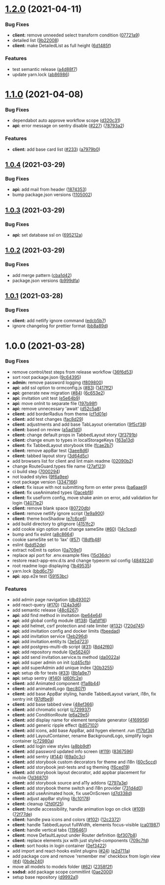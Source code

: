 # [1.2.0](https://github.com/Jozwiaczek/smart-gate/compare/v1.1.0...v1.2.0) (2021-04-11)


### Bug Fixes

* **client:** remove unneeded select transform condition ([07721a9](https://github.com/Jozwiaczek/smart-gate/commit/07721a963ecfe53fa2645e06193f35e747dc87fc))
* detailed list ([9b22008](https://github.com/Jozwiaczek/smart-gate/commit/9b22008b571e6a8ba2d90504686047f59ac17c34))
* **client:** make DetailedList as full height ([6d1485f](https://github.com/Jozwiaczek/smart-gate/commit/6d1485fdfe772086a8dc67016aa511c040b64783))


### Features

* test semantic release ([a4d88f7](https://github.com/Jozwiaczek/smart-gate/commit/a4d88f72a54943736316d6cc00098ac91f1dba10))
* update yarn.lock ([ab86986](https://github.com/Jozwiaczek/smart-gate/commit/ab869864a4e532cc1b151cd3b50c90401b545122))

# [1.1.0](https://github.com/Jozwiaczek/smart-gate/compare/v1.0.4...v1.1.0) (2021-04-08)


### Bug Fixes

* dependabot auto approve workflow scope ([d320c31](https://github.com/Jozwiaczek/smart-gate/commit/d320c3111bf1b1976598acc4bc9c0b3f91cdfbae))
* **api:** error message on sentry disable ([#227](https://github.com/Jozwiaczek/smart-gate/issues/227)) ([78793a2](https://github.com/Jozwiaczek/smart-gate/commit/78793a2a917a2852a6c00ec63914859722dfe47f))


### Features

* **client:** add base card list ([#233](https://github.com/Jozwiaczek/smart-gate/issues/233)) ([a7979b0](https://github.com/Jozwiaczek/smart-gate/commit/a7979b034b59aeebbde5b6e7d407fd350084867e))

## [1.0.4](https://github.com/Jozwiaczek/smart-gate/compare/v1.0.3...v1.0.4) (2021-03-29)


### Bug Fixes

* **api:** add mail from header ([1874353](https://github.com/Jozwiaczek/smart-gate/commit/1874353fadfa43bcf926d977454c47932f570ddf))
* bump package.json versions ([1105002](https://github.com/Jozwiaczek/smart-gate/commit/11050025ea4c5f7f965ad15a0f3d1e13db3f2230))

## [1.0.3](https://github.com/Jozwiaczek/smart-gate/compare/v1.0.2...v1.0.3) (2021-03-29)


### Bug Fixes

* **api:** set database ssl on ([695212a](https://github.com/Jozwiaczek/smart-gate/commit/695212a48cb0aea425f3648c2310d7ee7ef83f0d))

## [1.0.2](https://github.com/Jozwiaczek/smart-gate/compare/v1.0.1...v1.0.2) (2021-03-29)


### Bug Fixes

* add merge pattern ([cba1d42](https://github.com/Jozwiaczek/smart-gate/commit/cba1d4205e7046fb1e51b9dd839ac18f300b4973))
* package.json versions ([b999dfa](https://github.com/Jozwiaczek/smart-gate/commit/b999dfad6d2b56586195726c1c6f789cf4a8b590))

## [1.0.1](https://github.com/Jozwiaczek/smart-gate/compare/v1.0.0...v1.0.1) (2021-03-28)


### Bug Fixes

* **client:** add netlify ignore command ([edcb5b7](https://github.com/Jozwiaczek/smart-gate/commit/edcb5b7e368b8acd3f3fb6e9e1177774d20d4f68))
* ignore changelog for prettier format ([bb8a89d](https://github.com/Jozwiaczek/smart-gate/commit/bb8a89de9d705cbb344499e84dc47c1f8d5a01ea))

# 1.0.0 (2021-03-28)


### Bug Fixes

* remove control/test steps from release workflow ([36f6d53](https://github.com/Jozwiaczek/smart-gate/commit/36f6d53f281646ea0f0a721b657c33be336265f8))
* sort root package.json ([9c64395](https://github.com/Jozwiaczek/smart-gate/commit/9c64395b751a120accccedbcf0cc5a27299df571))
* **admin:** remove password logging ([f809800](https://github.com/Jozwiaczek/smart-gate/commit/f80980025cb19c1207df81128654d955ca9b6a8a))
* **api:** add ssl option to ormconfig.js ([#83](https://github.com/Jozwiaczek/smart-gate/issues/83)) ([1417ff2](https://github.com/Jozwiaczek/smart-gate/commit/1417ff254d9a9db929748dd60fa80039ec795454))
* **api:** generate new migration ([#84](https://github.com/Jozwiaczek/smart-gate/issues/84)) ([6c653e2](https://github.com/Jozwiaczek/smart-gate/commit/6c653e204d3dd86bb6980f42ec28bb1a3b92116c))
* **api:** invitation unit test ([e5e64b9](https://github.com/Jozwiaczek/smart-gate/commit/e5e64b9df60446ef1aeac44fb41ddd7126ff0a02))
* **api:** move onInit to separate file ([197b98f](https://github.com/Jozwiaczek/smart-gate/commit/197b98f8ec84db51b7935586960765c7c8d3498c))
* **api:** remove unnecessary 'await' ([d52c5a8](https://github.com/Jozwiaczek/smart-gate/commit/d52c5a84cccd842418bb8ed8800a1f776e314298))
* **client:** add borderRadius from theme ([cf1d01e](https://github.com/Jozwiaczek/smart-gate/commit/cf1d01e0862f634cd9356fa3fd9f8ea1c937fe08))
* **client:** add test changes ([fac8d29](https://github.com/Jozwiaczek/smart-gate/commit/fac8d2954ac1e8ef86af3c7879cf8502fa4e84bb))
* **client:** adjustments and add base TabLayout orientation ([9f5cf38](https://github.com/Jozwiaczek/smart-gate/commit/9f5cf3848d414352d9f96de369ac6f21879a161b))
* **client:** based on review ([a5ad1d0](https://github.com/Jozwiaczek/smart-gate/commit/a5ad1d038c999919453e63176290264df51bf24a))
* **client:** change default props in TabbedLayout story ([3f3791b](https://github.com/Jozwiaczek/smart-gate/commit/3f3791bd434ef0dca968997828a0c6bea48b010a))
* **client:** change enum to types in localStorageKeys ([163a13d](https://github.com/Jozwiaczek/smart-gate/commit/163a13dab86e0f23eee09cbd6bbb35c56953dd9c))
* **client:** fix TabbedLayout storybook title ([fcae2b7](https://github.com/Jozwiaczek/smart-gate/commit/fcae2b7a532bff85a6e47179c2b7362b67781e59))
* **client:** remove appBar test ([3aee8d6](https://github.com/Jozwiaczek/smart-gate/commit/3aee8d64f896f0ebb7c6dd3baa03d9e82c146d88))
* **client:** tabbed layout story ([3d64d5c](https://github.com/Jozwiaczek/smart-gate/commit/3d64d5c630b93e588197249263ee03ad1be88503))
* add browsers list for client and lint main readme ([02090b2](https://github.com/Jozwiaczek/smart-gate/commit/02090b28f3d15403ed84ec4fedffda0f42a9bd69))
* change RouteGuard.types file name ([27af123](https://github.com/Jozwiaczek/smart-gate/commit/27af123618603e4dc0765555127483db3f99d64c))
* ci build step ([7000294](https://github.com/Jozwiaczek/smart-gate/commit/7000294c22ebb5852af13697fb25d896376c990c))
* not loaded styles ([9f6a9ee](https://github.com/Jozwiaczek/smart-gate/commit/9f6a9ee28682c5d573c23e4bd2161bd2769a0619))
* root package version ([3347166](https://github.com/Jozwiaczek/smart-gate/commit/3347166edfb3a8f31189aa85fd5adf0161102787))
* **client:** fix issue with not submitting form on enter press ([ba6aae9](https://github.com/Jozwiaczek/smart-gate/commit/ba6aae9642391269fa8d589ff94277d6a7186849))
* **client:** fix useAnimated types ([0acebf8](https://github.com/Jozwiaczek/smart-gate/commit/0acebf8f0d66f9dacdafb43d4aeba7ba418f3ae5))
* **client:** fix useForm config, move shake anim on error, add validation for login ([14071e2](https://github.com/Jozwiaczek/smart-gate/commit/14071e24c345290d6839c8442c3aefb15261bb5d))
* **client:** remove blank space ([80720db](https://github.com/Jozwiaczek/smart-gate/commit/80720db2fb7ea1e13298389fe79300c2215999bc))
* **client:** remove netlify ignore script ([1e9a900](https://github.com/Jozwiaczek/smart-gate/commit/1e9a90012d146db5e439974fa88d34e61088b49c))
* **client:** theme boxShadow ([e7c6ce6](https://github.com/Jozwiaczek/smart-gate/commit/e7c6ce60740bf90f1717d2a8130e6855f82348b3))
* add build directory to gitignore ([4151fc2](https://github.com/Jozwiaczek/smart-gate/commit/4151fc272567058984ab99381747e0a81927bae5))
* add cookie sign option and change sameSite ([#60](https://github.com/Jozwiaczek/smart-gate/issues/60)) ([14c1ced](https://github.com/Jozwiaczek/smart-gate/commit/14c1ced04af51bd1100ef7eba21a77fa3e47cefa))
* bump and fix eslint ([a8c8664](https://github.com/Jozwiaczek/smart-gate/commit/a8c8664abd33abcc255ecc57c1e5f4a62cb75ca7))
* cookie sameSite set to 'lax' ([#57](https://github.com/Jozwiaczek/smart-gate/issues/57)) ([18dfb48](https://github.com/Jozwiaczek/smart-gate/commit/18dfb486828475bdf28829b05cbb0d3b98eb5ffd))
* eslint ([bdd52de](https://github.com/Jozwiaczek/smart-gate/commit/bdd52dedb89209bc5ee5401e87a3c868d37217c4))
* extract noEmit ts option ([0a709e1](https://github.com/Jozwiaczek/smart-gate/commit/0a709e1a2178e450cf9dac611dd48d373b7660f7))
* replace api port for .env.example files ([15d36dc](https://github.com/Jozwiaczek/smart-gate/commit/15d36dcd531f778d608a902a42a674d3f7643725))
* restore react-app-env.d.ts and change typeorm ssl config ([4849224](https://github.com/Jozwiaczek/smart-gate/commit/484922496ecb3f65a76367b8ebf6536657b9f451))
* root readme logo displaying ([1b49535](https://github.com/Jozwiaczek/smart-gate/commit/1b49535d09ccdb4c858ee6c3a68ee376c7369898))
* yarn.lock ([bbd6c75](https://github.com/Jozwiaczek/smart-gate/commit/bbd6c75d6ece70dd6d5f4078d1ca5cb3bdd844ec))
* **api:** app.e2e test ([59153bc](https://github.com/Jozwiaczek/smart-gate/commit/59153bcb7d195e1895efdf4e6b42a042a554c55a))


### Features

* add admin page navigation ([db49302](https://github.com/Jozwiaczek/smart-gate/commit/db49302ff60f30e570a2fb4cb10950d70fc1de23))
* add react-query ([#170](https://github.com/Jozwiaczek/smart-gate/issues/170)) ([124a3d6](https://github.com/Jozwiaczek/smart-gate/commit/124a3d6153ddca954b631895cba3bda638fb2a96))
* add semantic release ([48c6267](https://github.com/Jozwiaczek/smart-gate/commit/48c626704472f6f944fa74142f367a99fbf444e7))
* **api:** add find method in invitation ([be64e64](https://github.com/Jozwiaczek/smart-gate/commit/be64e648bd1191439cb1a127a57a38361d728aba))
* **api:** add global config module ([#138](https://github.com/Jozwiaczek/smart-gate/issues/138)) ([5afdf16](https://github.com/Jozwiaczek/smart-gate/commit/5afdf16cb89e00d8c5151ace6bac6ee65da9f923))
* **api:** add helmet, csrf protection and rate limiter ([#132](https://github.com/Jozwiaczek/smart-gate/issues/132)) ([720d745](https://github.com/Jozwiaczek/smart-gate/commit/720d74505993ded2cbb5f7de3a48274e730afda0))
* **api:** add invitation config and docker limits ([fbeedad](https://github.com/Jozwiaczek/smart-gate/commit/fbeedad8b217b233115ac2f27fb4b0cc737ce8c7))
* **api:** add invitation service ([3eb296d](https://github.com/Jozwiaczek/smart-gate/commit/3eb296d07c4fa2737a36a45f926773e796276447))
* **api:** add invitation.entity.ts ([3e5d723](https://github.com/Jozwiaczek/smart-gate/commit/3e5d723925940fdc66b315551e70a630daf69ef0))
* **api:** add postgres-multi-db script ([#31](https://github.com/Jozwiaczek/smart-gate/issues/31)) ([8d42f60](https://github.com/Jozwiaczek/smart-gate/commit/8d42f60f5969711af0c4f852a4729a3edc4aa4da))
* **api:** add repository module ([0e56240](https://github.com/Jozwiaczek/smart-gate/commit/0e5624041284b2fd654a01adfac5bd5b0bcf8e46))
* **api:** add send invitation.service.ts method ([da0022a](https://github.com/Jozwiaczek/smart-gate/commit/da0022ad449bd99979496d67b3c06c9881c6c30c))
* **api:** add super admin on init ([cd45cfb](https://github.com/Jozwiaczek/smart-gate/commit/cd45cfb55eb18f1583fa99cd386404fd2fa4cdec))
* **api:** add superAdmin add unique index ([30b3255](https://github.com/Jozwiaczek/smart-gate/commit/30b3255e419e15bafd71b81a1b61db61c6991907))
* **api:** setup db for tests ([#33](https://github.com/Jozwiaczek/smart-gate/issues/33)) ([8b1a9e7](https://github.com/Jozwiaczek/smart-gate/commit/8b1a9e7539664f3f72c25723f9ff7f1efaf016ae))
* **api:** setup sentry ([#140](https://github.com/Jozwiaczek/smart-gate/issues/140)) ([d60fc2e](https://github.com/Jozwiaczek/smart-gate/commit/d60fc2e8cbf970938769c36f70c525ef3b37b26a))
* **client:** add Animated component ([f1a8b44](https://github.com/Jozwiaczek/smart-gate/commit/f1a8b4472da4f9f96e557263e25d13633a613865))
* **client:** add animatedLogo ([bec807f](https://github.com/Jozwiaczek/smart-gate/commit/bec807f1d8b35d4101166f10284035ee50281c2c))
* **client:** add base AppBar styling, handle TabbedLayout variant, i18n, fix sentry init ([97dfbe9](https://github.com/Jozwiaczek/smart-gate/commit/97dfbe9bec0a7b1ec466888d1d4cc45d35deae9c))
* **client:** add base tabbed view ([48ef366](https://github.com/Jozwiaczek/smart-gate/commit/48ef3667735d198e55cc148c96d0c3f80a6f0225))
* **client:** add chromatic script ([c729937](https://github.com/Jozwiaczek/smart-gate/commit/c72993703aa14bdd4c8beade78eca0da55bd0ad5))
* **client:** add ConditionRoute ([e6a29e5](https://github.com/Jozwiaczek/smart-gate/commit/e6a29e525399324d70c06f9c9ca82f4eb0b28df5))
* **client:** add display name for element template generator ([4169956](https://github.com/Jozwiaczek/smart-gate/commit/4169956fa390f78ec94f1cb2a15decfd9ca2384b))
* **client:** add generic ripple effect ([b857102](https://github.com/Jozwiaczek/smart-gate/commit/b857102e2c56babb6c57a2cd76ed70c9b1a81206))
* **client:** add icons, add base AppBar, add hygen element .run ([f17bf3d](https://github.com/Jozwiaczek/smart-gate/commit/f17bf3d72c3b97fdb4bba0563c5f41aeac463e13))
* **client:** add LayoutContainer, rename BackgroundLogo, simplify login container ([c72980a](https://github.com/Jozwiaczek/smart-gate/commit/c72980a5e4aacd1d3b90959c81437a96f92a68e8))
* **client:** add login view styles ([a8bb9df](https://github.com/Jozwiaczek/smart-gate/commit/a8bb9df2de05e791eaf5b4c8ed52a11edb7a65ca))
* **client:** add password updated info screen ([#119](https://github.com/Jozwiaczek/smart-gate/issues/119)) ([8367596](https://github.com/Jozwiaczek/smart-gate/commit/83675965fe7fcd1c420ab2045f5e7744e4f27a2d))
* **client:** add sentry ([#144](https://github.com/Jozwiaczek/smart-gate/issues/144)) ([69a0c3c](https://github.com/Jozwiaczek/smart-gate/commit/69a0c3c2292c8aaefd110ab40b53aaad73f0af00))
* **client:** add storybook custom decorators for theme and i18n ([60c5ccd](https://github.com/Jozwiaczek/smart-gate/commit/60c5ccd8a2330f0a9133c13bfdf77aa00ebd52cc))
* **client:** add storybook jest-tests and sg theming ([f6ced19](https://github.com/Jozwiaczek/smart-gate/commit/f6ced19113f38c0b7dbbee90f452dc4509b52171))
* **client:** add storybook layout decorator, add appbar placement for mobile ([7d36870](https://github.com/Jozwiaczek/smart-gate/commit/7d368700bf0c40cb681a62fa05d0b79b809fbd86))
* **client:** add storybook source and a11y addons ([2797a3e](https://github.com/Jozwiaczek/smart-gate/commit/2797a3ef5bf1111e38212dae0218fdcefd8f10fd))
* **client:** add storybook theme switch and i18n provider ([731d4d0](https://github.com/Jozwiaczek/smart-gate/commit/731d4d0e50e7147e60b8f765f14e376c3b92072f))
* **client:** add useAnimated hook, fix useOnScreen ([d7d338d](https://github.com/Jozwiaczek/smart-gate/commit/d7d338df5ea054cca7415e6bc5a22a069370939e))
* **client:** adjust appBar styling ([8c10178](https://github.com/Jozwiaczek/smart-gate/commit/8c1017812a6e5bb90a05cd616a4792af258802de))
* **client:** cleanup ([2fd0f25](https://github.com/Jozwiaczek/smart-gate/commit/2fd0f2566525e9721bb31a99083a809d03528754))
* **client:** handle accessibility, handle animation logo on click ([#109](https://github.com/Jozwiaczek/smart-gate/issues/109)) ([72f77de](https://github.com/Jozwiaczek/smart-gate/commit/72f77deb03759c6cc3e2ec6dab97b8ea45a34324))
* **client:** handle pwa icons and colors ([#102](https://github.com/Jozwiaczek/smart-gate/issues/102)) ([12c2372](https://github.com/Jozwiaczek/smart-gate/commit/12c23728d78611be3ccacd54145c5c782ed1fd3f))
* **client:** handle TabbedLayout fullWidth, elements focus-visible ([ca01987](https://github.com/Jozwiaczek/smart-gate/commit/ca019874644cb64dfc37d7752cfec0733a89b0c6))
* **client:** handle vertical tabs ([1196461](https://github.com/Jozwiaczek/smart-gate/commit/1196461d56979982e34c62649143c172634891b8))
* **client:** move DefaultLayout under Router definition ([bf307b8](https://github.com/Jozwiaczek/smart-gate/commit/bf307b8bbfe7862a44eb5372fb2a50935f1ab13f))
* **client:** replace elements jsx with just styled-components ([709c7fd](https://github.com/Jozwiaczek/smart-gate/commit/709c7fda83067c6b013abcccd399e856d031a4d0))
* **client:** sort hooks in login container ([0ef3422](https://github.com/Jozwiaczek/smart-gate/commit/0ef3422a06e230831f17258960165a8bc2624866))
* add import and react-hooks eslint plugins ([#24](https://github.com/Jozwiaczek/smart-gate/issues/24)) ([e2d711a](https://github.com/Jozwiaczek/smart-gate/commit/e2d711a382f8dc9f5a9e9213fd29e6eaaf078b25))
* add package core and remove 'remember me' checkbox from login view ([#4](https://github.com/Jozwiaczek/smart-gate/issues/4)) ([0bde240](https://github.com/Jozwiaczek/smart-gate/commit/0bde240a60643f183ae153613dbb9982baa6ac37))
* move all models to models folder ([#62](https://github.com/Jozwiaczek/smart-gate/issues/62)) ([2358f2f](https://github.com/Jozwiaczek/smart-gate/commit/2358f2fd7b330270217aeaa75fae1d63dff287df))
* **ssdsd:** add package scope commitlint ([0ae2000](https://github.com/Jozwiaczek/smart-gate/commit/0ae20009bf37577449c266e78cfdd00dbf6a34f6))
* setup base repository ([d9992a1](https://github.com/Jozwiaczek/smart-gate/commit/d9992a1cd9aed87efc7b099faa22e37befac6230))
